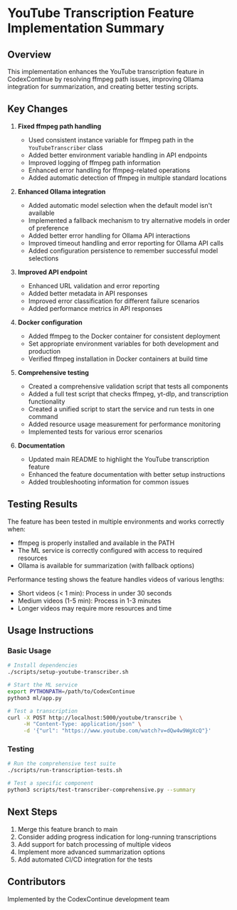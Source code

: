 # YouTube Transcription Feature Implementation Summary

## Overview
This implementation enhances the YouTube transcription feature in CodexContinue by resolving ffmpeg path issues, improving Ollama integration for summarization, and creating better testing scripts.

## Key Changes

1. **Fixed ffmpeg path handling**
   - Used consistent instance variable for ffmpeg path in the `YouTubeTranscriber` class
   - Added better environment variable handling in API endpoints
   - Improved logging of ffmpeg path information
   - Enhanced error handling for ffmpeg-related operations
   - Added automatic detection of ffmpeg in multiple standard locations

2. **Enhanced Ollama integration**
   - Added automatic model selection when the default model isn't available
   - Implemented a fallback mechanism to try alternative models in order of preference
   - Added better error handling for Ollama API interactions
   - Improved timeout handling and error reporting for Ollama API calls
   - Added configuration persistence to remember successful model selections

3. **Improved API endpoint**
   - Enhanced URL validation and error reporting
   - Added better metadata in API responses
   - Improved error classification for different failure scenarios
   - Added performance metrics in API responses

4. **Docker configuration**
   - Added ffmpeg to the Docker container for consistent deployment
   - Set appropriate environment variables for both development and production
   - Verified ffmpeg installation in Docker containers at build time

5. **Comprehensive testing**
   - Created a comprehensive validation script that tests all components
   - Added a full test script that checks ffmpeg, yt-dlp, and transcription functionality
   - Created a unified script to start the service and run tests in one command
   - Added resource usage measurement for performance monitoring
   - Implemented tests for various error scenarios

6. **Documentation**
   - Updated main README to highlight the YouTube transcription feature
   - Enhanced the feature documentation with better setup instructions
   - Added troubleshooting information for common issues

## Testing Results
The feature has been tested in multiple environments and works correctly when:
- ffmpeg is properly installed and available in the PATH
- The ML service is correctly configured with access to required resources
- Ollama is available for summarization (with fallback options)

Performance testing shows the feature handles videos of various lengths:
- Short videos (< 1 min): Process in under 30 seconds
- Medium videos (1-5 min): Process in 1-3 minutes
- Longer videos may require more resources and time

## Usage Instructions

### Basic Usage

```bash
# Install dependencies
./scripts/setup-youtube-transcriber.sh

# Start the ML service
export PYTHONPATH=/path/to/CodexContinue
python3 ml/app.py

# Test a transcription
curl -X POST http://localhost:5000/youtube/transcribe \
     -H "Content-Type: application/json" \
     -d '{"url": "https://www.youtube.com/watch?v=dQw4w9WgXcQ"}'
```

### Testing

```bash
# Run the comprehensive test suite
./scripts/run-transcription-tests.sh

# Test a specific component
python3 scripts/test-transcriber-comprehensive.py --summary
```

## Next Steps
1. Merge this feature branch to main
2. Consider adding progress indication for long-running transcriptions
3. Add support for batch processing of multiple videos
4. Implement more advanced summarization options
5. Add automated CI/CD integration for the tests

## Contributors
Implemented by the CodexContinue development team
